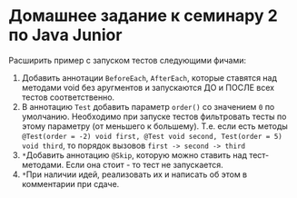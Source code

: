 # Домашнее задание к семинару 2 по Java Junior

Расширить пример с запуском тестов следующими фичами:

1. Добавить аннотации `BeforeEach`, `AfterEach`, которые ставятся над методами void без аругментов и запускаются ДО и
   ПОСЛЕ
   всех тестов соответственно.
2. В аннотацию `Test` добавить параметр `order()` со значением `0` по умолчанию. Необходимо при запуске тестов
   фильтровать
   тесты по этому параметру (от меньшего к большему). Т.е. если есть методы `@Test(order = -2) void first, @Test void
   second, Test(order = 5) void third`, то порядок вызовов `first -> second -> third`
3. `*`Добавить аннотацию `@Skip`, которую можно ставить над тест-методами. Если она стоит - то тест не запускается.
4. `*`При наличии идей, реализовать их и написать об этом в комментарии при сдаче.